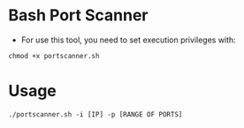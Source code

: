 # Bash Port Scanner

* For use this tool, you need to set execution privileges with:

``` chmod +x portscanner.sh ```

# Usage

``` ./portscanner.sh -i [IP] -p [RANGE OF PORTS] ```
